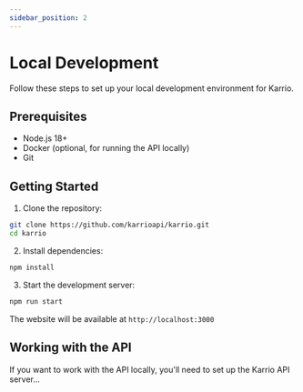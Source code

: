 ```yaml
---
sidebar_position: 2
---
```


# Local Development

Follow these steps to set up your local development environment for Karrio.

## Prerequisites

- Node.js 18+
- Docker (optional, for running the API locally)
- Git

## Getting Started

1. Clone the repository:

```bash
git clone https://github.com/karrioapi/karrio.git
cd karrio
```

2. Install dependencies:

```bash
npm install
```

3. Start the development server:

```bash
npm run start
```

The website will be available at `http://localhost:3000`

## Working with the API

If you want to work with the API locally, you'll need to set up the Karrio API server...
